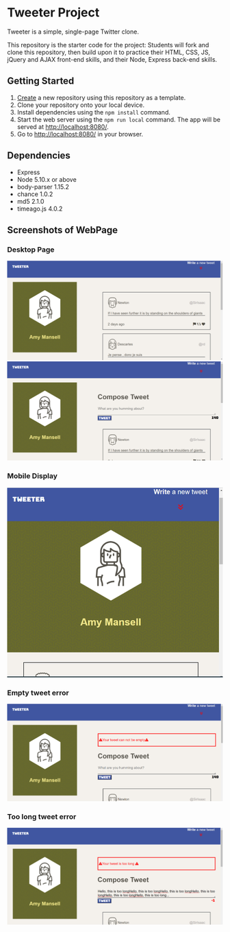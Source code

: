 # Tweeter Project

Tweeter is a simple, single-page Twitter clone.

This repository is the starter code for the project: Students will fork and clone this repository, then build upon it to practice their HTML, CSS, JS, jQuery and AJAX front-end skills, and their Node, Express back-end skills.

## Getting Started

1. [Create](https://docs.github.com/en/repositories/creating-and-managing-repositories/creating-a-repository-from-a-template) a new repository using this repository as a template.
2. Clone your repository onto your local device.
3. Install dependencies using the `npm install` command.
3. Start the web server using the `npm run local` command. The app will be served at <http://localhost:8080/>.
4. Go to <http://localhost:8080/> in your browser.

## Dependencies

- Express
- Node 5.10.x or above
- body-parser 1.15.2
- chance 1.0.2
- md5 2.1.0
- timeago.js 4.0.2

## Screenshots of WebPage
### Desktop Page
!["Desktop Home Page without form toggle"](https://github.com/SophiaOjegba/tweeter/blob/master/docs/Desktop%20display1.png?raw=true)
!["Desktop Home Page with form toggle"](https://github.com/SophiaOjegba/tweeter/blob/master/docs/Desktop%20display%202.png?raw=true)

### Mobile Display
!["Mobile Display"](https://github.com/SophiaOjegba/tweeter/blob/master/docs/Mobile%20Display.png?raw=true)

### Empty tweet error
!["Empty tweet](https://github.com/SophiaOjegba/tweeter/blob/master/docs/empty-counter%20error.png?raw=true)

### Too long tweet error
!["Tweet count over 140"](https://github.com/SophiaOjegba/tweeter/blob/master/docs/over-counter%20error.png?raw=true)
